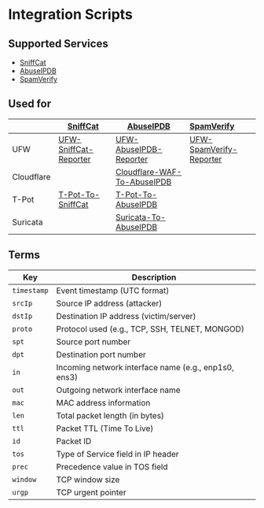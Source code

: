 # Integration Scripts

## Supported Services
- [SniffCat](https://sniffcat.com)
- [AbuseIPDB](https://www.abuseipdb.com/user/158699)
- [SpamVerify](https://spamverify.com/user/108395000)

## Used for
|            | [SniffCat](https://sniffcat.com)                                             | [AbuseIPDB](https://www.abuseipdb.com/user/158699)                                    | [SpamVerify](https://spamverify.com/user/108395000)                           |
|------------|------------------------------------------------------------------------------|---------------------------------------------------------------------------------------|:------------------------------------------------------------------------------|
| UFW        | [UFW-SniffCat-Reporter](https://github.com/SniffCatDB/UFW-SniffCat-Reporter) | [UFW-AbuseIPDB-Reporter](https://github.com/sefinek/UFW-AbuseIPDB-Reporter)           | [UFW-SpamVerify-Reporter](https://github.com/sefinek/UFW-SpamVerify-Reporter) |
| Cloudflare |                                                                              | [Cloudflare-WAF-To-AbuseIPDB](https://github.com/sefinek/Cloudflare-WAF-To-AbuseIPDB) |                                                                               |
| T-Pot      | [T-Pot-To-SniffCat](https://github.com/SniffCatDB/T-Pot-To-SniffCat)         | [T-Pot-To-AbuseIPDB](https://github.com/sefinek/T-Pot-To-AbuseIPDB)                   |                                                                               |
| Suricata   |                                                                              | [Suricata-To-AbuseIPDB](https://github.com/sefinek/Suricata-To-AbuseIPDB)             |                                                                               |

## Terms
| Key         | Description                                          |
|-------------|------------------------------------------------------|
| `timestamp` | Event timestamp (UTC format)                         |
| `srcIp`     | Source IP address (attacker)                         |
| `dstIp`     | Destination IP address (victim/server)               |
| `proto`     | Protocol used (e.g., TCP, SSH, TELNET, MONGOD)       |
| `spt`       | Source port number                                   |
| `dpt`       | Destination port number                              |
| `in`        | Incoming network interface name (e.g., enp1s0, ens3) |
| `out`       | Outgoing network interface name                      |
| `mac`       | MAC address information                              |
| `len`       | Total packet length (in bytes)                       |
| `ttl`       | Packet TTL (Time To Live)                            |
| `id`        | Packet ID                                            |
| `tos`       | Type of Service field in IP header                   |
| `prec`      | Precedence value in TOS field                        |
| `window`    | TCP window size                                      |
| `urgp`      | TCP urgent pointer                                   |

